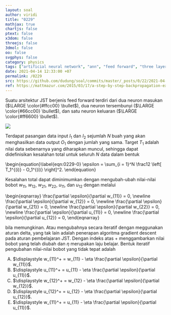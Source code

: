```yaml
---
layout: soal
author: viridi
title: "0229"
mathjax: true
chartjs: false
ptext: false
x3dom: false
threejs: false
3dmol: false
oo: false
svgphys: false
category: physics
tags: ["artificial neural network", "ann", "feed forward", "three layers", "error", "delta rule", "fi3201", "2020-2"]
date: 2021-04-14 12:33:00 +07
permalink: /0229
src: https://github.com/dudung/soal/commits/master/_posts/0/22/2021-04-13-intro-to-ann-9.md
ref: https://mattmazur.com/2015/03/17/a-step-by-step-backpropagation-example/
---
```

Suatu arsitektur JST berjenis feed forward terdiri dari dua neuron masukan ($\LARGE \color{#ffcc00} \bullet$), dua neuron tersembunyi ($\LARGE \color{#66cc00} \bullet$), dan satu neuron keluaran ($\LARGE \color{#ff6600} \bullet$).

![]({{site.baseurl}}/assets/img/0/22/0228.png)

Terdapat pasangan data input $I_1$ dan $I_2$ sejumlah $N$ buah yang akan menghasilkan data output $O_1$ dengan jumlah yang sama. Target $T_1$ adalah nilai data sebenarnya yang diharapkan muncul, sehingga dapat didefinisikan kesalahan total untuk seluruh $N$ data dalam bentuk

\begin{equation}\label{eqn:0229-0}
\epsilon = \sum_{i = 1}^N \frac12 \left[ T_1^{(i)} - O_1^{(i)} \right]^2.
\end{equation}

Kesalahan total dapat diminimumkan dengan mengubah-ubah nilai-nilai bobot $w_{11}$, $w_{12}$, $w_{21}$, $w_{22}$, $u_{11}$, dan $u_{12}$ dengan melalui

\begin{eqnarray}
\frac{\partial \epsilon}{\partial w_{11}} = 0, \newline
\frac{\partial \epsilon}{\partial w_{12}} = 0, \newline
\frac{\partial \epsilon}{\partial w_{21}} = 0, \newline
\frac{\partial \epsilon}{\partial w_{22}} = 0, \newline
\frac{\partial \epsilon}{\partial u_{11}} = 0, \newline
\frac{\partial \epsilon}{\partial u_{12}} = 0,
\end{eqnarray}

bila memungkinan. Atau mengubahnya secara iteratif dengan meggunakan aturan delta, yang tak lain adalah penerapan algoritma gradient descent pada aturan pembelajaran JST. Dengan indeks atas $+$ menggambarkan nilai bobot yang telah diubah dan $\eta$ merupakan laju belajar. Bentuk iteratif pengubahan nilai-nilai bobot yang tidak tepat adalah

<ol type="A">
<li>$\displaystyle w_{11}^+ = w_{11} - \eta \frac{\partial \epsilon}{\partial w_{11}}$.
<li>$\displaystyle u_{11}^+ = u_{11} - \eta \frac{\partial \epsilon}{\partial u_{11}}$.
<li>$\displaystyle w_{12}^+ = w_{12} - \eta \frac{\partial \epsilon}{\partial w_{12}}$.
<li>$\displaystyle u_{12}^+ = u_{12} - \eta \frac{\partial \epsilon}{\partial u_{12}}$.
<li>$\displaystyle w_{11}^+ = u_{11} - \eta \frac{\partial \epsilon}{\partial u_{11}}$.
